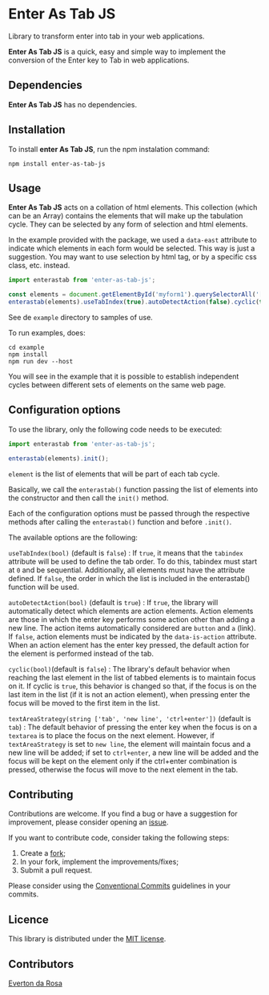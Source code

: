 # Enter As Tab JS

Library to transform enter into tab in your web applications.

**Enter As Tab JS** is a quick, easy and simple way to implement the conversion of the Enter key to Tab in web applications.

## Dependencies

**Enter As Tab JS** has no dependencies.

## Installation

To install **enter As Tab JS**, run the npm instalation command:

`npm install enter-as-tab-js`

## Usage

**Enter As Tab JS** acts on a collation of html elements. This collection (which can be an Array) contains the elements that will make up the tabulation cycle. They can be selected by any form of selection and html elements.

In the example provided with the package, we used a `data-east` attribute to indicate which elements in each form would be selected. This way is just a suggestion. You may want to use selection by html tag, or by a specific css class, etc. instead.

```javascript
import enterastab from 'enter-as-tab-js';

const elements = document.getElementById('myform1').querySelectorAll('[data-east]');
enterastab(elements).useTabIndex(true).autoDetectAction(false).cyclic(true).textAreaStrategy('new line').init();

```

See de `example` directory to samples of use.

To run examples, does:

```
cd example
npm install
npm run dev --host
```

You will see in the example that it is possible to establish independent cycles between different sets of elements on the same web page.

## Configuration options

To use the library, only the following code needs to be executed:

```javascript
import enterastab from 'enter-as-tab-js';

enterastab(elements).init();

```

`element` is the list of elements that will be part of each tab cycle.

Basically, we call the `enterastab()` function passing the list of elements into the constructor and then call the `init()` method.

Each of the configuration options must be passed through the respective methods after calling the `enterastab()` function and before `.init()`.

The available options are the following:

`useTabIndex(bool)` (default is `false`)
: If `true`, it means that the `tabindex` attribute will be used to define the tab order. To do this, tabindex must start at `0` and be sequential. Additionally, all elements must have the attribute defined. If `false`, the order in which the list is included in the enterastab() function will be used.

`autoDetectAction(bool)` (default is `true`)
: If `true`, the library will automatically detect which elements are action elements. Action elements are those in which the enter key performs some action other than adding a new line. The action items automatically considered are `button` and `a` (link). If `false`, action elements must be indicated by the `data-is-action` attribute. When an action element has the enter key pressed, the default action for the element is performed instead of the tab.

`cyclic(bool)`(default is `false`)
: The library's default behavior when reaching the last element in the list of tabbed elements is to maintain focus on it. If cyclic is `true`, this behavior is changed so that, if the focus is on the last item in the list (if it is not an action element), when pressing enter the focus will be moved to the first item in the list.

`textAreaStrategy(string ['tab', 'new line', 'ctrl+enter'])` (default is `tab`)
: The default behavior of pressing the enter key when the focus is on a `textarea` is to place the focus on the next element. However, if `textAreaStrategy` is set to `new line`, the element will maintain focus and a new line will be added; if set to `ctrl+enter`, a new line will be added and the focus will be kept on the element only if the ctrl+enter combination is pressed, otherwise the focus will move to the next element in the tab.

## Contributing

Contributions are welcome. If you find a bug or have a suggestion for improvement, please consider opening an [issue](https://github.com/everton3x/enter-as-tab-js/issues).

If you want to contribute code, consider taking the following steps:

1. Create a [fork](https://github.com/everton3x/enter-as-tab-js/fork);
2. In your fork, implement the improvements/fixes;
3. Submit a pull request.

Please consider using the [Conventional Commits](conventionalcommits.org) guidelines in your commits.

## Licence
This library is distributed under the [MIT license](https://opensource.org/license/MIT).

## Contributors

[Everton da Rosa](https://github.com/everton3x)
